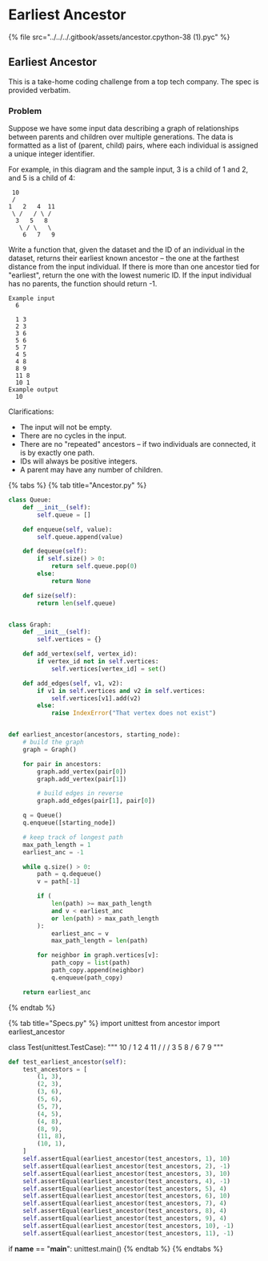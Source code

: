 # Earliest Ancestor

{% file src="../../../.gitbook/assets/ancestor.cpython-38 \(1\).pyc" %}

## Earliest Ancestor

This is a take-home coding challenge from a top tech company. The spec is provided verbatim.

### Problem

Suppose we have some input data describing a graph of relationships between parents and children over multiple generations. The data is formatted as a list of \(parent, child\) pairs, where each individual is assigned a unique integer identifier.

For example, in this diagram and the sample input, 3 is a child of 1 and 2, and 5 is a child of 4:

```text
 10
 /
1   2   4  11
 \ /   / \ /
  3   5   8
   \ / \   \
    6   7   9
```

Write a function that, given the dataset and the ID of an individual in the dataset, returns their earliest known ancestor – the one at the farthest distance from the input individual. If there is more than one ancestor tied for "earliest", return the one with the lowest numeric ID. If the input individual has no parents, the function should return -1.

```text
Example input
  6

  1 3
  2 3
  3 6
  5 6
  5 7
  4 5
  4 8
  8 9
  11 8
  10 1
Example output
  10
```

Clarifications:

- The input will not be empty.
- There are no cycles in the input.
- There are no "repeated" ancestors – if two individuals are connected, it is by exactly one path.
- IDs will always be positive integers.
- A parent may have any number of children.

{% tabs %} {% tab title="Ancestor.py" %}

```python
class Queue:
    def __init__(self):
        self.queue = []

    def enqueue(self, value):
        self.queue.append(value)

    def dequeue(self):
        if self.size() > 0:
            return self.queue.pop(0)
        else:
            return None

    def size(self):
        return len(self.queue)


class Graph:
    def __init__(self):
        self.vertices = {}

    def add_vertex(self, vertex_id):
        if vertex_id not in self.vertices:
            self.vertices[vertex_id] = set()

    def add_edges(self, v1, v2):
        if v1 in self.vertices and v2 in self.vertices:
            self.vertices[v1].add(v2)
        else:
            raise IndexError("That vertex does not exist")


def earliest_ancestor(ancestors, starting_node):
    # build the graph
    graph = Graph()

    for pair in ancestors:
        graph.add_vertex(pair[0])
        graph.add_vertex(pair[1])

        # build edges in reverse
        graph.add_edges(pair[1], pair[0])

    q = Queue()
    q.enqueue([starting_node])

    # keep track of longest path
    max_path_length = 1
    earliest_anc = -1

    while q.size() > 0:
        path = q.dequeue()
        v = path[-1]

        if (
            len(path) >= max_path_length
            and v < earliest_anc
            or len(path) > max_path_length
        ):
            earliest_anc = v
            max_path_length = len(path)

        for neighbor in graph.vertices[v]:
            path_copy = list(path)
            path_copy.append(neighbor)
            q.enqueue(path_copy)

    return earliest_anc

```

{% endtab %}

{% tab title="Specs.py" %} import unittest from ancestor import earliest_ancestor

class Test\(unittest.TestCase\): """ 10 / 1 2 4 11 / / / 3 5 8 / 6 7 9 """

```python
def test_earliest_ancestor(self):
    test_ancestors = [
        (1, 3),
        (2, 3),
        (3, 6),
        (5, 6),
        (5, 7),
        (4, 5),
        (4, 8),
        (8, 9),
        (11, 8),
        (10, 1),
    ]
    self.assertEqual(earliest_ancestor(test_ancestors, 1), 10)
    self.assertEqual(earliest_ancestor(test_ancestors, 2), -1)
    self.assertEqual(earliest_ancestor(test_ancestors, 3), 10)
    self.assertEqual(earliest_ancestor(test_ancestors, 4), -1)
    self.assertEqual(earliest_ancestor(test_ancestors, 5), 4)
    self.assertEqual(earliest_ancestor(test_ancestors, 6), 10)
    self.assertEqual(earliest_ancestor(test_ancestors, 7), 4)
    self.assertEqual(earliest_ancestor(test_ancestors, 8), 4)
    self.assertEqual(earliest_ancestor(test_ancestors, 9), 4)
    self.assertEqual(earliest_ancestor(test_ancestors, 10), -1)
    self.assertEqual(earliest_ancestor(test_ancestors, 11), -1)
```

if **name** == "**main**": unittest.main\(\) {% endtab %} {% endtabs %}
